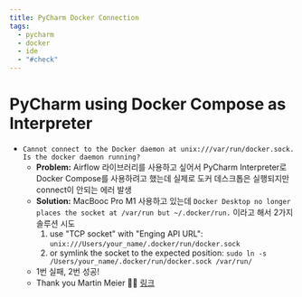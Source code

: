```yaml
---
title: PyCharm Docker Connection
tags:
  - pycharm
  - docker
  - ide
  - "#check"
---
```

# PyCharm using Docker Compose as Interpreter

- `Cannot connect to the Docker daemon at unix:///var/run/docker.sock. Is the docker daemon running?`
	- **Problem:** Airflow 라이브러리를 사용하고 싶어서 PyCharm Interpreter로 Docker Compose를 사용하려고 했는데 실제로 도커 데스크톱은 실행되지만 connect이 안되는 에러 발생 
	- **Solution:** MacBooc Pro M1 사용하고 있는데 `Docker Desktop no longer places the socket at /var/run but ~/.docker/run.` 이라고 해서 2가지 솔루션 시도 
		1. use "TCP socket" with "Enging API URL": `unix:///Users/your_name/.docker/run/docker.sock`
		2. or symlink the socket to the expected position: `sudo ln -s /Users/your_name/.docker/run/docker.sock /var/run/`
	- 1번 실패, 2번 성공!
	- Thank you Martin Meier 🙏🏻 [링크](https://youtrack.jetbrains.com/issue/IDEA-258012/Cannot-connect-to-the-Docker-daemon-at-unix-var-run-docker.sock.-Is-the-docker-daemon-running)

